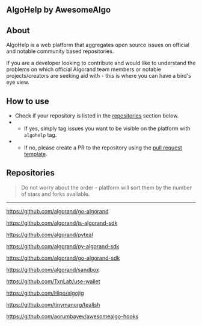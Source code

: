 ## AlgoHelp by AwesomeAlgo

## About

AlgoHelp is a web platform that aggregates open source issues on official and notable community based repositories.

If you are a developer looking to contribute and would like to understand the problems on which official Algorand team members or notable projects/creators are seeking aid with - this is where you can have a bird's eye view.

## How to use

- Check if your repository is listed in the [repositories](#repositories) section below.
- - If yes, simply tag issues you want to be visible on the platform with `algohelp` tag.
- - If no, please create a PR to the repository using the [pull request template](../.github/pull_request_template.md).

## Repositories

> Do not worry about the order - platform will sort them by the number of stars and forks available.

---
https://github.com/algorand/go-algorand

https://github.com/algorand/js-algorand-sdk

https://github.com/algorand/pyteal

https://github.com/algorand/py-algorand-sdk

https://github.com/algorand/go-algorand-sdk

https://github.com/algorand/sandbox

https://github.com/TxnLab/use-wallet

https://github.com/Hipo/algojig

https://github.com/tinymanorg/tealish

https://github.com/aorumbayev/awesomealgo-hooks
